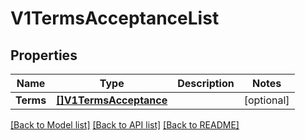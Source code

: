 # V1TermsAcceptanceList

## Properties

Name | Type | Description | Notes
------------ | ------------- | ------------- | -------------
**Terms** | [**[]V1TermsAcceptance**](v1TermsAcceptance.md) |  | [optional] 

[[Back to Model list]](../README.md#documentation-for-models) [[Back to API list]](../README.md#documentation-for-api-endpoints) [[Back to README]](../README.md)


